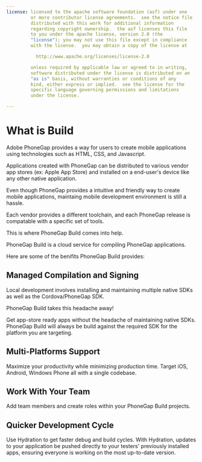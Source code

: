 ```yaml
---
license: licensed to the apache software foundation (asf) under one
         or more contributor license agreements.  see the notice file
         distributed with this work for additional information
         regarding copyright ownership.  the asf licenses this file
         to you under the apache license, version 2.0 (the
         "license"); you may not use this file except in compliance
         with the license.  you may obtain a copy of the license at

           http://www.apache.org/licenses/license-2.0

         unless required by applicable law or agreed to in writing,
         software distributed under the license is distributed on an
         "as is" basis, without warranties or conditions of any
         kind, either express or implied.  see the license for the
         specific language governing permissions and limitations
         under the license.

---
```


# What is Build

Adobe PhoneGap provides a way for users to create mobile applications using technologies such as HTML, CSS, and Javascript.

Applications created with PhoneGap can be distributed to various vendor app stores (ex: Apple App Store) and installed on a end-user's device like any other native application.

Even though PhoneGap provides a intuitive and friendly way to create mobile applications, maintaing mobile development environment is still a hassle.

Each vendor provides a different toolchain, and each PhoneGap release is compatable with a specific set of tools.

This is where PhoneGap Build comes into help.

PhoneGap Build is a cloud service for compiling PhoneGap applications.

Here are some of the benifits PhoneGap Build provides:

## Managed Compilation and Signing

Local development involves installing and maintaining multiple native SDKs as well as the Cordova/PhoneGap SDK.

PhoneGap Build takes this headache away!

Get app-store ready apps without the headache of maintaining native SDKs. PhoneGap Build  will always be build against the required SDK for the platform
you are targeting.

## Multi-Platforms Support

Maximize your productivity while minimizing production time. Target iOS, Android, Windows Phone all with a single codebase.

## Work With Your Team

Add team members and create roles within your PhoneGap Build projects.

## Quicker Development Cycle

Use Hydration to get faster debug and build cycles. With Hydration, updates to your application be pushed directly to your testers' previously installed apps, ensuring everyone is working on the most up-to-date version.
